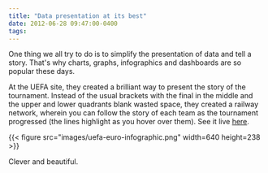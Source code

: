```yaml
---
title: "Data presentation at its best"
date: 2012-06-28 09:47:00-0400
tags: 
---
```


One thing we all try to do is to simplify the presentation of data and tell a story. That's why charts, graphs, infographics and dashboards are so popular these days.

At the UEFA site, they created a brilliant way to present the story of the tournament. Instead of the usual brackets with the final in the middle and the upper and lower quadrants blank wasted space, they created a railway network, wherein you can follow the story of each team as the tournament progressed (the lines highlight as you hover over them). See it live [here](http://www.uefa.com/uefaeuro/season=2012/matches/index.html).

{{< figure src="images/uefa-euro-infographic.png" width=640 height=238 >}}

Clever and beautiful.
